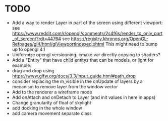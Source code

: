 # TODO
- Add a way to render Layer in part of the screen using different viewport:
see https://www.reddit.com/r/opengl/comments/2s4f6s/render_to_only_part_of_screen/?rdt=44764
see https://registry.khronos.org/OpenGL-Refpages/gl4/html/glViewportIndexed.xhtml
This might need to bump up to opengl 4.1
- Uniformize opengl versionning. cmake var directly copying to shaders?
- Add a "Entity" that have child entitys that can be models, or light for example.
- drag and drop using https://www.glfw.org/docs/3.3/input_guide.html#path_drop
- consider replacing the m_visible in the onUpdate of layers by a mecanism to remove layer from the window vector
- Add to the renderer a wireframe mode
- Add onAttach and onDetach to Layer (and init values in here in apps)
- Change granularity of float of skylight
- add docking in the whole window
- add camera movement separate class
